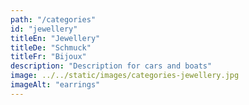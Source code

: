 ```yaml
---
path: "/categories"
id: "jewellery"
titleEn: "Jewellery"
titleDe: "Schmuck"
titleFr: "Bijoux"
description: "Description for cars and boats"
image: ../../static/images/categories-jewellery.jpg
imageAlt: "earrings"
---
```

